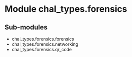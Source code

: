 Module chal_types.forensics
===========================

Sub-modules
-----------
* chal_types.forensics.forensics
* chal_types.forensics.networking
* chal_types.forensics.qr_code
